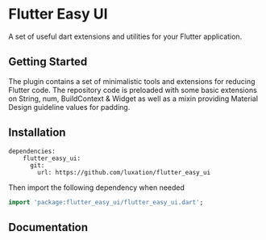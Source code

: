 # Flutter Easy UI

A set of useful dart extensions and utilities for your Flutter application.

## Getting Started

The plugin contains a set of minimalistic tools and extensions for reducing Flutter code. 
The repository code is preloaded with some basic extensions on String, num, BuildContext & Widget
as well as a mixin providing Material Design guideline values for padding.


## Installation

```
dependencies:
    flutter_easy_ui:
      git:
        url: https://github.com/luxation/flutter_easy_ui
```

Then import the following dependency when needed
```dart
import 'package:flutter_easy_ui/flutter_easy_ui.dart';
```

## Documentation
